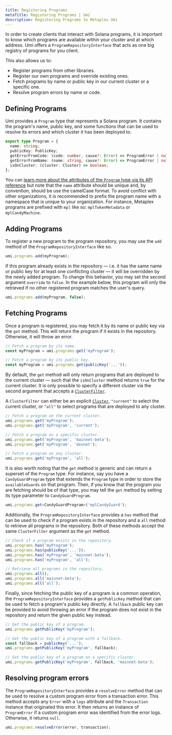 ```yaml
---
title: Registering Programs
metaTitle: Registering Programs | Umi
description: Registering Programs to Metaplex Umi
---
```

In order to create clients that interact with Solana programs, it is important to know which programs are available within your cluster and at which address. Umi offers a `ProgramRepositoryInterface` that acts as one big registry of programs for you client.

This also allows us to:
- Register programs from other libraries.
- Register our own programs and override existing ones.
- Fetch programs by name or public key in our current cluster or a specific one.
- Resolve program errors by name or code.

## Defining Programs

Umi provides a `Program` type that represents a Solana program. It contains the program's name, public key, and some functions that can be used to resolve its errors and which cluster it has been deployed to.

```ts
export type Program = {
  name: string;
  publicKey: PublicKey;
  getErrorFromCode: (code: number, cause?: Error) => ProgramError | null;
  getErrorFromName: (name: string, cause?: Error) => ProgramError | null;
  isOnCluster: (cluster: Cluster) => boolean;
};
```

You can [learn more about the attributes of the `Program` type via its API reference](https://umi.typedoc.metaplex.com/types/umi.Program.html) but note that the `name` attribute should be unique and, by convention, should be use the camelCase format. To avoid conflict with other organizations, it is recommended to prefix the program name with a namespace that is unique to your organization. For instance, Metaplex programs are prefixed with `mpl` like so: `mplTokenMetadata` or `mplCandyMachine`.

## Adding Programs

To register a new program to the program repository, you may use the `add` method of the `ProgramRepositoryInterface` like so.

```ts
umi.programs.add(myProgram);
```

If this program already exists in the repository — i.e. it has the same name or public key for at least one conflicting cluster — it will be overridden by the newly added program. To change this behavior, you may set the second argument `override` to `false`. In the example below, this program will only the retrieved if no other registered program matches the user's query.

```ts
umi.programs.add(myProgram, false);
```

## Fetching Programs

Once a program is registered, you may fetch it by its name or public key via the `get` method. This will return the program if it exists in the repository. Otherwise, it will throw an error.

```ts
// Fetch a program by its name.
const myProgram = umi.programs.get('myProgram');

// Fetch a program by its public key.
const myProgram = umi.programs.get(publicKey('...'));
```

By default, the `get` method will only return programs that are deployed to the current cluster — such that the `isOnCluster` method returns `true` for the current cluster. It is only possible to specify a different cluster via the second argument that accepts a [`ClusterFilter`](https://umi.typedoc.metaplex.com/types/umi.ClusterFilter.html).

A `ClusterFilter` can either be an explicit [`Cluster`](https://umi.typedoc.metaplex.com/types/umi.Cluster.html), `"current"` to select the current cluster, or `"all"` to select programs that are deployed to any cluster.

```ts
// Fetch a program on the current cluster.
umi.programs.get('myProgram');
umi.programs.get('myProgram', 'current');

// Fetch a program on a specific cluster.
umi.programs.get('myProgram', 'mainnet-beta');
umi.programs.get('myProgram', 'devnet');

// Fetch a program on any cluster.
umi.programs.get('myProgram', 'all');
```

It is also worth noting that the `get` method is generic and can return a superset of the `Program` type. For instance, say you have a `CandyGuardProgram` type that extends the `Program` type in order to store the `availableGuards` on that program. Then, if you know that the program you are fetching should be of that type, you may tell the `get` method by setting its type parameter to `CandyGuardProgram`.

```ts
umi.programs.get<CandyGuardProgram>('mplCandyGuard');
```

Additionally, the `ProgramRepositoryInterface` provides a `has` method that can be used to check if a program exists in the repository and a `all` method to retrieve all programs in the repository. Both of these methods accept the same `ClusterFilter` argument as the `get` method.

```ts
// Check if a program exists in the repository.
umi.programs.has('myProgram');
umi.programs.has(publicKey('...'));
umi.programs.has('myProgram', 'mainnet-beta');
umi.programs.has('myProgram', 'all');

// Retrieve all programs in the repository.
umi.programs.all();
umi.programs.all('mainnet-beta');
umi.programs.all('all');
```

Finally, since fetching the public key of a program is a common operation, the `ProgramRepositoryInterface` provides a `getPublicKey` method that can be used to fetch a program's public key directly. A `fallback` public key can be provided to avoid throwing an error if the program does not exist in the repository and return the given public key instead.

```ts
// Get the public key of a program.
umi.programs.getPublicKey('myProgram');

// Get the public key of a program with a fallback.
const fallback = publicKey('...');
umi.programs.getPublicKey('myProgram', fallback);

// Get the public key of a program on a specific cluster.
umi.programs.getPublicKey('myProgram', fallback, 'mainnet-beta');
```

## Resolving program errors

The `ProgramRepositoryInterface` provides a `resolveError` method that can be used to resolve a custom program error from a transaction error. This method accepts any `Error` with a `logs` attribute and the `Transaction` instance that originated this error. It then returns an instance of `ProgramError` if a custom program error was identified from the error logs. Otherwise, it returns `null`.

```ts
umi.programs.resolveError(error, transaction);
```
